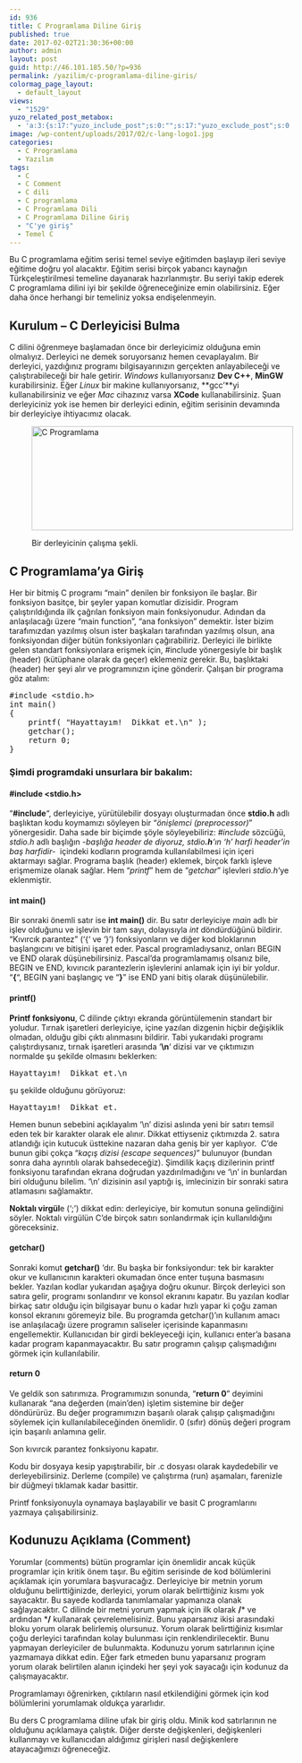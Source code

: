 ```yaml
---
id: 936
title: C Programlama Diline Giriş
published: true
date: 2017-02-02T21:30:36+00:00
author: admin
layout: post
guid: http://46.101.185.50/?p=936
permalink: /yazilim/c-programlama-diline-giris/
colormag_page_layout:
  - default_layout
views:
  - "1529"
yuzo_related_post_metabox:
  - 'a:3:{s:17:"yuzo_include_post";s:0:"";s:17:"yuzo_exclude_post";s:0:"";s:21:"yuzo_disabled_related";N;}'
image: /wp-content/uploads/2017/02/c-lang-logo1.jpg
categories:
  - C Programlama
  - Yazılım
tags:
  - C
  - C Comment
  - C dili
  - C programlama
  - C Programlama Dili
  - C Programlama Diline Giriş
  - "C'ye giriş"
  - Temel C
---
```

Bu C programlama eğitim serisi temel seviye eğitimden başlayıp ileri seviye eğitime doğru yol alacaktır. Eğitim serisi birçok yabancı kaynağın Türkçeleştirilmesi temeline dayanarak hazırlanmıştır. Bu seriyi takip ederek C programlama dilini iyi bir şekilde öğreneceğinize emin olabilirsiniz. Eğer daha önce herhangi bir temeliniz yoksa endişelenmeyin.

## Kurulum &#8211; C Derleyicisi Bulma

C dilini öğrenmeye başlamadan önce bir derleyicimiz olduğuna emin olmalıyız. Derleyici ne demek soruyorsanız hemen cevaplayalım. Bir derleyici, yazdığınız programı bilgisayarınızın gerçekten anlayabileceği ve çalıştırabileceği bir hale getirir. _Windows_ kullanıyorsanız **Dev C++**, **MinGW** kurabilirsiniz. Eğer _Linux_ bir makine kullanıyorsanız, **gcc&#8217;**yi kullanabilirsiniz ve eğer _Mac_ cihazınız varsa **XCode** kullanabilirsiniz. Şuan derleyiciniz yok ise hemen bir derleyici edinin, eğitim serisinin devamında bir derleyiciye ihtiyacımız olacak.<figure id="attachment_952" aria-describedby="caption-attachment-952" style="width: 468px" class="wp-caption aligncenter">

[<img class="wp-image-952 size-full" src="http://46.101.185.50/wp-content/uploads/2017/02/c-compiling.png" alt="C Programlama" width="468" height="186" srcset="http://localhost:8080/mysite/wp-content/uploads/2017/02/c-compiling.png 468w, http://localhost:8080/mysite/wp-content/uploads/2017/02/c-compiling-300x119.png 300w" sizes="(max-width: 468px) 100vw, 468px" />](http://46.101.185.50/wp-content/uploads/2017/02/c-compiling.png)<figcaption id="caption-attachment-952" class="wp-caption-text">Bir derleyicinin çalışma şekli.</figcaption></figure> 

## C Programlama&#8217;ya Giriş

Her bir bitmiş C programı &#8220;main&#8221; denilen bir fonksiyon ile başlar. Bir fonksiyon basitçe, bir şeyler yapan komutlar dizisidir. Program çalıştırıldığında ilk çağrılan fonksiyon main fonksiyonudur. Adından da anlaşılacağı üzere &#8220;main function&#8221;, &#8220;ana fonksiyon&#8221; demektir. İster bizim tarafımızdan yazılmış olsun ister başkaları tarafından yazılmış olsun, ana fonksiyondan diğer bütün fonksiyonları çağırabiliriz. Derleyici ile birlikte gelen standart fonksiyonlara erişmek için, #include yönergesiyle bir başlık (header) (kütüphane olarak da geçer) eklemeniz gerekir. Bu, başlıktaki (header) her şeyi alır ve programınızın içine gönderir. Çalışan bir programa göz atalım:

<pre class="example">#include &lt;stdio.h&gt;
int main()
{
    printf( "Hayattayım!  Dikkat et.\n" );
    getchar();
    return 0;
}
</pre>

### Şimdi programdaki unsurlara bir bakalım:

#### #include <stdio.h>

&#8220;<span lang="tr"><strong>#include</strong>&#8220;, derleyiciye, yürütülebilir dosyayı oluşturmadan önce <strong>stdio.h</strong> adlı başlıktan kodu koymamızı söyleyen bir &#8220;<em>önişlemci (preprocessor)</em>&#8221; yönergesidir. Daha sade bir biçimde şöyle söyleyebiliriz: <em>#include</em> sözcüğü, <em>stdio.h</em> adlı başlığın <em>-başlığa header de diyoruz, stdio<strong>.h</strong>&#8216;ın &#8216;h&#8217; harfi header&#8217;in baş harfidir-  </em>içindeki kodların programda kullanılabilmesi için içeri aktarmayı sağlar. Programa başlık (header) eklemek, birçok farklı işleve erişmemize olanak sağlar. Hem &#8220;<em>printf</em>&#8221; hem de &#8220;<em>getchar</em>&#8221; işlevleri <em>stdio.h</em>&#8216;ye eklenmiştir.</span>

#### int main()

Bir sonraki önemli satır ise **int main()** dir. Bu satır derleyiciye _main_ adlı bir işlev olduğunu ve işlevin bir tam sayı, dolayısıyla _int_ döndürdüğünü bildirir. &#8220;Kıvırcık parantez&#8221; (&#8216;{&#8216; ve &#8216;}&#8217;) fonksiyonların ve diğer kod bloklarının başlangıcını ve bitişini işaret eder. Pascal programladıysanız, onları BEGIN ve END olarak düşünebilirsiniz. Pascal&#8217;da programlamamış olsanız bile, BEGIN ve END, kıvırıcık parantezlerin işlevlerini anlamak için iyi bir yoldur. &#8220;**{**&#8220;, BEGIN yani başlangıç ve &#8220;**}**&#8221; ise END yani bitiş olarak düşünülebilir.

#### printf()

**Printf fonksiyonu**, C dilinde çıktıyı ekranda görüntülemenin standart bir yoludur. Tırnak işaretleri derleyiciye, içine yazılan dizgenin hiçbir değişiklik olmadan, olduğu gibi çıktı alınmasını bildirir. Tabi yukarıdaki programı çalıştırdıysanız, tırnak işaretleri arasında &#8216;**\n**&#8216; dizisi var ve çıktımızın normalde şu şekilde olmasını beklerken:

<pre class="example">Hayattayım!  Dikkat et.\n</pre>

şu şekilde olduğunu görüyoruz:

<pre class="example">Hayattayım!  Dikkat et.
</pre>

Hemen bunun sebebini açıklayalım &#8216;\n&#8217; dizisi aslında yeni bir satırı temsil eden tek bir karakter olarak ele alınır. Dikkat ettiyseniz çıktımızda 2. satıra atlandığı için kutucuk üsttekine nazaran daha geniş bir yer kaplıyor.  C&#8217;de bunun gibi çokça &#8220;_kaçış dizisi (escape sequences)_&#8221; bulunuyor (bundan sonra daha ayrıntılı olarak bahsedeceğiz). Şimdilik kaçış dizilerinin printf fonksiyonu tarafından ekrana doğrudan yazdırılmadığını ve &#8216;\n&#8217; in bunlardan biri olduğunu bilelim. &#8216;\n&#8217; dizisinin asıl yaptığı iş, imlecinizin bir sonraki satıra atlamasını sağlamaktır.

**Noktalı virgül**e (&#8216;;&#8217;) dikkat edin: derleyiciye, bir komutun sonuna gelindiğini söyler. Noktalı virgülün C&#8217;de birçok satırı sonlandırmak için kullanıldığını göreceksiniz.

#### getchar()

Sonraki komut **getchar()** &#8216;dır. Bu başka bir fonksiyondur: tek bir karakter okur ve kullanıcının karakteri okumadan önce enter tuşuna basmasını bekler. Yazılan kodlar yukarıdan aşağıya doğru okunur. Birçok derleyici son satıra gelir, programı sonlandırır ve konsol ekranını kapatır. Bu yazılan kodlar birkaç satır olduğu için bilgisayar bunu o kadar hızlı yapar ki çoğu zaman konsol ekranını göremeyiz bile. Bu programda getchar()&#8217;ın kullanım amacı ise anlaşılacağı üzere programın saliseler içerisinde kapanmasını engellemektir. Kullanıcıdan bir girdi bekleyeceği için, kullanıcı enter&#8217;a basana kadar program kapanmayacaktır. Bu satır programın çalışıp çalışmadığını görmek için kullanılabilir.

#### return 0

Ve geldik son satırımıza. Programımızın sonunda, &#8220;**return 0**&#8221; deyimini kullanarak &#8220;ana değerden (main&#8217;den) işletim sistemine bir değer döndürürüz. Bu değer programımızın başarılı olarak çalışıp çalışmadığını söylemek için kullanılabileceğinden önemlidir. 0 (sıfır) dönüş değeri program için başarılı anlamına gelir.

Son kıvırcık parantez fonksiyonu kapatır.

Kodu bir dosyaya kesip yapıştırabilir, bir .c dosyası olarak kaydedebilir ve derleyebilirsiniz. Derleme (compile) ve çalıştırma (run) aşamaları, farenizle bir düğmeyi tıklamak kadar basittir.

Printf fonksiyonuyla oynamaya başlayabilir ve basit C programlarını yazmaya çalışabilirsiniz.

## Kodunuzu Açıklama (Comment)

Yorumlar (comments) bütün programlar için önemlidir ancak küçük programlar için kritik önem taşır. Bu eğitim serisinde de kod bölümlerini açıklamak için yorumlara başvuracağız. Derleyiciye bir metnin yorum olduğunu belirttiğinizde, derleyici, yorum olarak belirttiğiniz kısmı yok sayacaktır. Bu sayede kodlarda tanımlamalar yapmanıza olanak sağlayacaktır. C dilinde bir metni yorum yapmak için ilk olarak **/*** ve ardından ***/** kullanarak çevrelemelisiniz. Bunu yaparsanız ikisi arasındaki bloku yorum olarak belirlemiş olursunuz. Yorum olarak belirttiğiniz kısımlar çoğu derleyici tarafından kolay bulunması için renklendirilecektir. Bunu yapmayan derleyiciler de bulunmakta. Kodunuzu yorum satırlarının içine yazmamaya dikkat edin. Eğer fark etmeden bunu yaparsanız program yorum olarak belirtilen alanın içindeki her şeyi yok sayacağı için kodunuz da çalışmayacaktır.

Programlamayı öğrenirken, çıktıların nasıl etkilendiğini görmek için kod bölümlerini yorumlamak oldukça yararlıdır.

Bu ders C programlama diline ufak bir giriş oldu. Minik kod satırlarının ne olduğunu açıklamaya çalıştık. Diğer derste değişkenleri, değişkenleri kullanmayı ve kullanıcıdan aldığımız girişleri nasıl değişkenlere atayacağımızı öğreneceğiz.